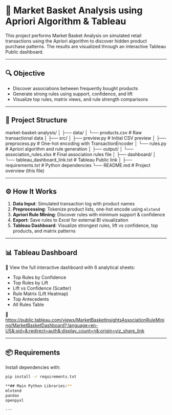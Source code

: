 # 🛒 Market Basket Analysis using Apriori Algorithm & Tableau

This project performs Market Basket Analysis on simulated retail transactions using the Apriori algorithm to discover hidden product purchase patterns. The results are visualized through an interactive Tableau Public dashboard.

---

## 🔍 Objective

- Discover associations between frequently bought products
- Generate strong rules using support, confidence, and lift
- Visualize top rules, matrix views, and rule strength comparisons

---

## 📁 Project Structure

market-basket-analysis/
│
├── data/
│ └── products.csv # Raw transactional data
│
├── src/
│ ├── preview.py # Initial CSV preview
│ ├── preprocess.py # One-hot encoding with TransactionEncoder
│ └── rules.py # Apriori algorithm and rule generation
│
├── output/
│ └── association_rules.xlsx # Final association rules file
│
├── dashboard/
│ └── tableau_dashboard_link.txt # Tableau Public link
│
├── requirements.txt # Python dependencies
└── README.md # Project overview (this file)


---

## ⚙️ How It Works

1. **Data Input**: Simulated transaction log with product names
2. **Preprocessing**: Tokenize product lists, one-hot encode using `mlxtend`
3. **Apriori Rule Mining**: Discover rules with minimum support & confidence
4. **Export**: Save rules to Excel for external BI visualization
5. **Tableau Dashboard**: Visualize strongest rules, lift vs confidence, top products, and matrix patterns

---

## 📊 Tableau Dashboard

🧠 View the full interactive dashboard with 6 analytical sheets:
- Top Rules by Confidence
- Top Rules by Lift
- Lift vs Confidence (Scatter)
- Rule Matrix (Lift Heatmap)
- Top Antecedents
- All Rules Table

🔗 https://public.tableau.com/views/MarketBasketInsightsAssociationRuleMining/MarketBasketDashboard?:language=en-US&:sid=&:redirect=auth&:display_count=n&:origin=viz_share_link

---

## 📦 Requirements

Install dependencies with:

```bash
pip install -r requirements.txt

**## Main Python Libraries:**
mlxtend
pandas
openpyxl

---

